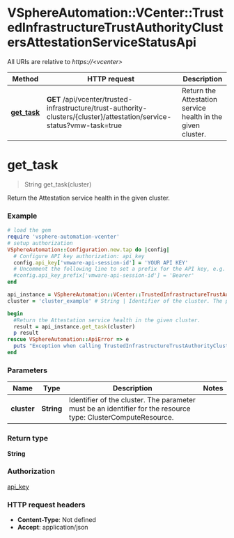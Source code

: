 # VSphereAutomation::VCenter::TrustedInfrastructureTrustAuthorityClustersAttestationServiceStatusApi

All URIs are relative to *https://&lt;vcenter&gt;*

Method | HTTP request | Description
------------- | ------------- | -------------
[**get_task**](TrustedInfrastructureTrustAuthorityClustersAttestationServiceStatusApi.md#get_task) | **GET** /api/vcenter/trusted-infrastructure/trust-authority-clusters/{cluster}/attestation/service-status?vmw-task&#x3D;true | Return the Attestation service health in the given cluster.


# **get_task**
> String get_task(cluster)

Return the Attestation service health in the given cluster.

### Example
```ruby
# load the gem
require 'vsphere-automation-vcenter'
# setup authorization
VSphereAutomation::Configuration.new.tap do |config|
  # Configure API key authorization: api_key
  config.api_key['vmware-api-session-id'] = 'YOUR API KEY'
  # Uncomment the following line to set a prefix for the API key, e.g. 'Bearer' (defaults to nil)
  #config.api_key_prefix['vmware-api-session-id'] = 'Bearer'
end

api_instance = VSphereAutomation::VCenter::TrustedInfrastructureTrustAuthorityClustersAttestationServiceStatusApi.new
cluster = 'cluster_example' # String | Identifier of the cluster. The parameter must be an identifier for the resource type: ClusterComputeResource.

begin
  #Return the Attestation service health in the given cluster.
  result = api_instance.get_task(cluster)
  p result
rescue VSphereAutomation::ApiError => e
  puts "Exception when calling TrustedInfrastructureTrustAuthorityClustersAttestationServiceStatusApi->get_task: #{e}"
end
```

### Parameters

Name | Type | Description  | Notes
------------- | ------------- | ------------- | -------------
 **cluster** | **String**| Identifier of the cluster. The parameter must be an identifier for the resource type: ClusterComputeResource. | 

### Return type

**String**

### Authorization

[api_key](../README.md#api_key)

### HTTP request headers

 - **Content-Type**: Not defined
 - **Accept**: application/json



